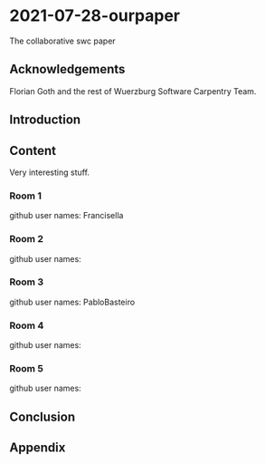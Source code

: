 # 2021-07-28-ourpaper
The collaborative swc paper

## Acknowledgements

Florian Goth and the rest of Wuerzburg Software Carpentry Team.


## Introduction

## Content
Very interesting stuff.

### Room 1
github user names:
Francisella

### Room 2
github user names:

### Room 3
github user names: PabloBasteiro

### Room 4
github user names:

### Room 5
github user names:


## Conclusion

## Appendix
